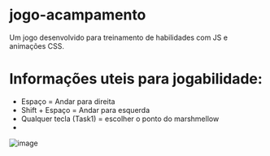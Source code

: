 # jogo-acampamento
Um jogo desenvolvido para treinamento de habilidades com JS e animações CSS.

# Informações uteis para jogabilidade:
- Espaço = Andar para direita
- Shift + Espaço = Andar para esquerda
- Qualquer tecla (Task1) = escolher o ponto do marshmellow
- 
![image](https://github.com/user-attachments/assets/ee571fcf-eac7-48f2-aa71-59c02e55a15e)
